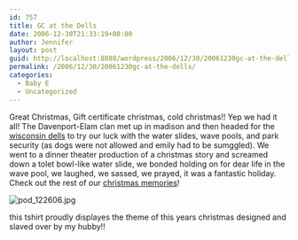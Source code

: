```yaml
---
id: 757
title: GC at the Dells
date: 2006-12-30T21:33:19+00:00
author: Jennifer
layout: post
guid: http://localhost:8888/wordpress/2006/12/30/20061230gc-at-the-dells/
permalink: /2006/12/30/20061230gc-at-the-dells/
categories:
  - Baby E
  - Uncategorized
---
```

Great Christmas, Gift certificate christmas, cold christmas!! Yep we had it all! The Davenport-Elam clan met up in madison and then headed for the [wisconsin dells](http://www.madcitythree.com/www.dells.com "wisconsin dells") to try our luck with the water slides, wave pools, and park security (as dogs were not allowed and emily had to be sumggled). We went to a dinner theater production of a christmas story and screamed down a tolet bowl-like water slide, we bonded holding on for dear life in the wave pool, we laughed, we sassed, we prayed, it was a fantastic holiday. Check out the rest of our [christmas memories](http://www.flickr.com/photos/jenniferandJennifers_photos/ "christmas memories")!
  
<img id="image95" alt="pod_122606.jpg" src="http://static.squarespace.com/static/50db6bb3e4b015296cd43789/50dfa5b1e4b0dc6320e0b5ea/50dfa5b1e4b0dc6320e0b646/1167403456000/?format=original" />

this tshirt proudly displayes the theme of this years christmas designed and slaved over by my hubby!!